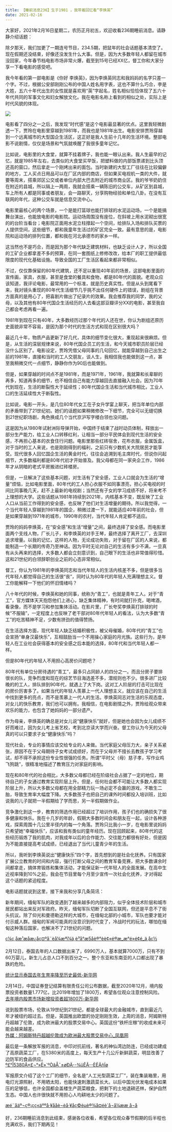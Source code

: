 ```yaml
---
title: 【睡前消息236】生于1981 ，我带着回忆看“李焕英”
date: 2021-02-16
---
```


大家好，2021年2月16日星期二，农历正月初五，欢迎收看236期睡前消息。请静静介绍话题：

除夕那天，我们加更了一期连号节目，234.5期，把鼠年的社会话题基本清空了。现在假期还没结束，好像还没发生什么大事。但是，因为大多数年轻人都留在城市没回家，今年春节档电影市场非常火爆，截至到15号已经XX亿，督工你和大家分享一下看电影的感受吧。

我今年看的第一部电影是《你好
李焕英》，因为李焕英同志和我妈妈的名字只差一个字。不过，根据公安部刚刚公布的中国人姓名用字表，这也不算什么巧合，李是大姓，五六十年代出生的女性就是喜欢用“英”字起名，姓名相似恰恰体现了五六十年代共同的军事文化和妇女解放文化。我在电影名称上看到的相似之处，实际上是时代风貌的体现。

![](images/btnews/0201_0300/0236/media/image1.png)

电影看了四分之一之后，我发现“时代感”是这个电影最显著的优点。这里我轻微剧透一下，贾玲在电影里穿越到1981年，而我也是1981年出生。电影安排贾玲穿越到一个远离城市的大型国企生活区，这正好是我人生前十几年的生活环境。整部电影不说剧情，仅仅是场景和气氛就唤醒了我很多童年记忆。

比如说，电影里的大食堂，就算不挂着牌子，我也能一眼认出来。我人生最早的记忆，就是1985年左右，去类似的大食堂买早饭，把塑料做的内部饭票递到比头顶还高的窗口，然后拿走一个刚烤出来的面包。当时新建的大型工厂往往在比较偏僻的地方，工人买点日用品可以在厂区内部的商店，但如果买电视机一类的大件，就要等周末，搭乘郊区公交或者单位内部大巴去附近的城市商业区。我的爷爷奶奶住在附近的县城，所以隔上一两周，我就会搭乘一辆陈旧的公交车，从矿区到县城，车上所有人都是同事或者朋友，会一路聊天，分享购物经验和单位八卦。在没有互联网的年代，这种公交车就是信息交流中心。

电影里最核心的两个场景，一个是能打篮球也能打排球的水泥运动场，一个是能搞舞台演出，也能放电影的电影院。运动场周围没有座位，在斜坡上用水泥砌出很宽的的台阶当看台；电影院正面用水泥立柱撑起一个空间，给排队入场和排队买票的人提供空间，这些细节，都和我童年生活过的矿区完全一致。最有意思的是，电影院和运动场的排列位置，都和我在河北承德市的家乡一样。

这当然也不是巧合，而是因为那个年代缺乏建筑材料，也缺乏设计人才，所以全国的工矿企业都拿差不多的预算，在同一套图纸上修修改改，给本厂的职工提供最低限度的现代化基础设施。导致全国的工厂生活区看起来都非常相似。

不过，仅仅靠保留的80年代建筑，还不足以重现40年前的场景，这部电影里面的宣传画，家具，衣服，甚至是食堂的餐具和食物，都是80年代的面貌。老观众应该知道，我评论电影，最常用的一个标准，就是历史真实性。但是从头到尾看下来，我对镜头重现的80年代生活细节几乎挑不出任何硬件上的错误，剧组在背景方面真的是用心了，把喜剧片做出了纪录片的效果。我会推荐我的同学，我的父母，以及其他有80年代国企生活经历的人去看这部豆瓣评分XX的电影，甚至我自己都会考虑再看一遍。

1981年到现在只有40年，大多数经历过那个年代的人还在世，你认为剧组还原历史面貌非常不容易，是因为那个时代的生活方式和现在区别很大吗？

最近几十年，物质产品更新了好几代，具体的细节变化很大，重现起来很麻烦。但是，从生活的深层规律来说，80年代国企员工的生活，和今天城市职员阶层已经没什么区别了。电影设定，贾玲凭借父母同事的几句回忆，就能穿越到自己出生之前的1981年，直接和当时的工人交朋友，谈人生，我相信我也能做到这一点，甚至我稍微交代一点细节，静静你作为90后也能做到。

但是，如果穿越的时间点不是1981年，而是1971年，1961年，我就算和长辈聊的再多，知道再多的细节，也不相信自己有能力穿越回去直接融入社会。因为70年代到现在，生活的断裂性大于延续性；80年代国企生活和当代城市相比，工业人口的生活延续性大于断裂性。

比如说，电影一开头，是几位80年代女工在子女升学宴上聊天，把当年单位内部的矛盾带到了21世纪初。她们的话题如果稍微修改一下细节，完全可以无缝切换到21世纪职场剧，角色换成几个当代京沪写字楼白领也没问题。

这是因为从1980年试射洲际导弹开始，中国终于结束了战时动员体制，释放出一部分生产能力，给工业人口转移红利，让相当一部分平民体会到现代生活的安全感，不再担心基本的衣食住行问题。电影里那些红砖宿舍，花布衣服，金属饭盒，对于当时的工人来说，也是刚刚得到的福利，之前只有少数机关大院居民才能享受。现代很多人回忆国企生活的黄金时代，往往会追溯到毛主席时代，但说你问起细节，大多数福利都是80年代初才开始普及。我父母都在同一家央企工作，1986年才从阴暗的老式平房搬进红砖楼房。

但是，一旦解决了这些基本问题，对生活有了安全感，工业人口就会为生活的“增量”烦恼，比如电影里面，80年代的工人担心衣服不如同事漂亮，担心买电视的时间比同事晚几天，赶不上最新的电视剧；当然还有子女的学习成绩不好，将来考不上理想的大学。这些话题从1981年持续到2021年，内核基本不变，既反映了工业人口从当前工作得到的安全感，也反映了他们对生活增量的期待。所以我觉得，一个当代年轻人穿越到1981年的国企，稍微过渡一下，就能适应40年前的社会，但是如果穿越到1971年的城市，1990年的农村，当代年轻人肯定都不适应。

贾玲的妈妈李焕英，在“安全感”和生活“增量”之间，最终选择了安全感。而电影里面两个支线人物，厂长儿子，和李焕英的对手王琴，最终选择了离开工厂，去深圳追求增量。以我的记忆，这样的人物，无论成功失败，对于留在厂区的人来说，都能制造一个长期的传奇乃至神话。因为平时无论对自己的生活有多少不满，一旦真有从头再来的选择，大多数人都会立刻意识到，自己眼下的生活也非常值得珍惜。这和21世纪的白领辞职创业之前的心态非常相似。

督工，你认为1981年的李焕英同志和当代年轻人的生活内核差不多，但是很多当代年轻人都觉得自己的生活很“丧”，同时认为80年代的年轻人充满理想主义。督工你能解释一下他们的怀旧情绪吗？

八十年代的时候，李焕英和她的同事，统称为“青工”，也就是青年工人。对于“青工”，官方媒体天天抱怨他们上进心，缺乏集体精神，有时间就打扑克，喝啤酒，看录像，而不是学习和参加集体活动。在影片里，厂长夸奖李焕英打排球的时候“不服输”，一定程度上也反映了老干部对80年代年轻人的看法，认为大多数“青工”的吃苦精神不足，少数有拼劲的值得赞扬。

在生活选择方面，现代年轻人缺乏结婚积极性，被父母催婚，80年代的“青工”也会宣扬“单身汉最快乐”，互相鼓励当一个不用操心家庭的月光族。这些行为，是年轻人在工业社会获得基本的安全感之后本能的选择，80年代和当代年轻人都一样。

但是80年代的年轻人不用担心高房价问题吧？

80年代有单位分房待遇的“青工”，最多只占同龄人的四分之一。而且分房子要排很长的队，竞争烈度和现在的综艺节目海选差不多，潜规则也不少。很多进厂比较晚的的工人，排队排到90年代，就遇上了大下岗。这对工人阶层的打击可比现在的房价厉害多了。如果当代的年轻人羡慕上一代人理想主义，就应该在自己的生活中找到更多的亮点，而不是羡慕上一代人的生活。李焕英同志对生活的乐观态度，对女儿的快乐教育，我们也可以拥有。我相信，在电影剧情之外，贾玲给观众带来欢乐的能力，也包含了她妈妈的一部分遗产。

作为母亲，李焕英的确总是对女儿说“健康快乐”就好，但是她也会因为女儿成绩不好而难过，因为女儿考上省艺校，考到北京读大学而兴奋。督工你认为今天的父母真的可以只要求子女“健康快乐”吗？

现代社会，专业的事情应该交给专业的人来做。当代家庭父母压力大，亲子关系紧张，原因不在于父母期待子女考试成绩好，而在于父母并不擅长去教孩子学习考试，却不得不承担这份专业性很强的任务。所谓“平时父（母）慈子孝，写作业鸡飞狗跳”，很精准地描述了教育压力对家庭的影响。

现在和80年代的社会相比，大多数父母都已经在阶级社会占据了一定的地位，期待自己的子女通过教育实现阶层上升。但是，任何社会都不可能让大多数人都实现阶层上升，所以大多数父母都在用全部精力玩一场必定不会赢的游戏，不敢生二胎，导致生育率大幅度下降。大多数孩子也把自己的课外时间都投入培训班，比如说我的儿子就把一半假期给了学而思，另一半假期做作业。

竞争激化到这一步，教育的筛选作用已经超过了培训作用，孩子们也的确损失了很多健康和快乐。我在十几岁的年龄，假期大多数时间会和朋友在一起，设计各种游戏，探索周围十几公里半径内的每一个角落。贾玲只比我小一岁，在电影里说妈妈只希望她“幸福快乐”，应该和我有类似的童年经历。现在回顾起来，80年代的这些经历锻炼了我的肌肉，对我成年以后的合作能力、交往能力都很有好处，但是因为不能直接提高考试成绩，已经退出了当代儿童青少年的生活。

所以，我听到李焕英说出“健康快乐”四个字，首先想到的是社会化抚养。只有国家扩展公立教育的时间和内容，强行打断父母之间的教育军备竞赛，把大多数课余时间都拿走，搞体育锻炼和集体活动，才能保证新一代年轻人的全面发展。在高中生近视率降到10%之前，我会在节目里每个月至少宣传一次社会化抚养，才对得起这个话题的紧迫程度。

电影话题就说到这里，接下来我和分享几条简讯：

新年期间，缅甸军队的政变遇到了越来越多的内部阻力，似乎全体技术阶层和城市居民都站出来反对军政府。昨天，缅甸军队切断了全国互联网，但还是平息不了街头抗议。除了仰光和曼德勒这样的大城市，在缅甸北部的小城市，军队也要才能对付示威人群。缅甸的军阀可能真的没意识到时代变了，冷战时代的玩法，哪怕在缅甸这种落后国家，也解决不了21世纪的问题。

[ç¼ç¸åæ¹æåæ¿åç¤ºå¨èå¼æªï¼ä¸è³å°æ5åè®°èè¢«é®æ\_æ°é»é¢é\_ä¸­åç½](https://news.china.com/socialgd/10000169/20210215/39288687.html)

2月12日，泰国去年的人口数据出来了，6990万人，基本就算7000万，只有不到60万婴儿，新生儿占总人口不到百分之一。整个东亚和东南亚的人口都出现了暴跌的危险。

[
统计显示泰国去年生育率降至历史最低-新华网
](http://www.xinhuanet.com/world/2021-02/12/c_1127096711.htm)

2月14日，中国证券登记结算有限责任公司公布数据，截至2020年12月，境内股票投资者数量1.777亿，比2019年增加了1800万，希望各位观众注意控制风险。  
[
去年境内股票市场新增投资者超1800万-新华网
](http://www.xinhuanet.com/fortune/2021-02/14/c_1127099587.htm)

说到股票市场，伦敦从19世纪到21世纪，都是全球最大的金融城市，直到最近几年才被纽约超过去。但是，英国推出欧盟的协定刚刚生效，上周的消息，阿姆斯特丹超越了伦敦，成为欧洲最大的股票交易中心。英国这份“铁杆庄稼”的收成未来可能会越来越差。  
[外媒：阿姆斯特丹超越伦敦成为欧洲最大股票交易中心_凤凰网](https://news.ifeng.com/c/83mD2qMLqWn)

最后是一条解放军报的消息，中印对抗前线，著名的神仙湾边防连，已经成功建成了高原蔬菜工厂，在5380米的高度上，每天生产十几公斤新鲜蔬菜，明显改善了边防军的食品供应。  
[º£°Î5380Ã×£¬°»È»´ºÒâÅ¯±øÐÄ--¾üÊÂ--ÈËÃñÍø ](http://military.people.com.cn/n1/2021/0214/c1011-32029470.html)

军报原文介绍了这个工厂的细节，全名是“人工光型蔬菜工厂”，装在集装箱里，用电灯光源照射，不用晒太阳，也能快速刺激蔬菜长大。以后中国光伏发电成本如果压的足够低，也许全国都会盖楼生产蔬菜粮食，把剩下的土地退耕还林，保护自然生态。中国人也许很快就不用担心人均耕地太少的问题了。

[æé¨åäº¬ç®¡çç«äººå·¥ååè¬èå·¥åç©èµè®¾å¤éè´­å¬å¼ææ å¬å](http://www.ccgp.gov.cn/cggg/dfgg/gkzb/202101/t20210115_15802079.htm)

好，236期睡前消息到此结束，感谢各位收看，希望各位观众春节假期的后半程也充满欢乐，我们下期再见！
